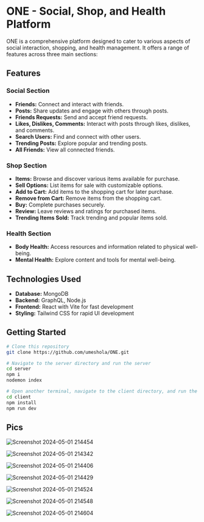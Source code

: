 # ONE - Social, Shop, and Health Platform

ONE is a comprehensive platform designed to cater to various aspects of social interaction, shopping, and health management. It offers a range of features across three main sections:

## Features

### Social Section
- **Friends:** Connect and interact with friends.
- **Posts:** Share updates and engage with others through posts.
- **Friends Requests:** Send and accept friend requests.
- **Likes, Dislikes, Comments:** Interact with posts through likes, dislikes, and comments.
- **Search Users:** Find and connect with other users.
- **Trending Posts:** Explore popular and trending posts.
- **All Friends:** View all connected friends.

### Shop Section
- **Items:** Browse and discover various items available for purchase.
- **Sell Options:** List items for sale with customizable options.
- **Add to Cart:** Add items to the shopping cart for later purchase.
- **Remove from Cart:** Remove items from the shopping cart.
- **Buy:** Complete purchases securely.
- **Review:** Leave reviews and ratings for purchased items.
- **Trending Items Sold:** Track trending and popular items sold.

### Health Section
- **Body Health:** Access resources and information related to physical well-being.
- **Mental Health:** Explore content and tools for mental well-being.

## Technologies Used
- **Database:** MongoDB
- **Backend:** GraphQL, Node.js
- **Frontend:** React with Vite for fast development
- **Styling:** Tailwind CSS for rapid UI development

## Getting Started
```bash
# Clone this repository
git clone https://github.com/umeshola/ONE.git

# Navigate to the server directory and run the server
cd server
npm i
nodemon index

# Open another terminal, navigate to the client directory, and run the client
cd client
npm install
npm run dev

```
## Pics
![Screenshot 2024-05-01 214454](https://github.com/umeshola/ONE/assets/102541415/9453af7d-813a-4352-b656-a003950436af)

![Screenshot 2024-05-01 214342](https://github.com/umeshola/ONE/assets/102541415/dcca2321-41b3-413b-995f-6f708e707dbe)

![Screenshot 2024-05-01 214406](https://github.com/umeshola/ONE/assets/102541415/e87ec361-58c9-4d41-a44e-78d003776944)

![Screenshot 2024-05-01 214429](https://github.com/umeshola/ONE/assets/102541415/f15982ac-f1d4-4c54-bf8c-c139d6e19a11)

![Screenshot 2024-05-01 214524](https://github.com/umeshola/ONE/assets/102541415/f04859d7-552c-4f2d-afdd-b6c796317d75)

![Screenshot 2024-05-01 214548](https://github.com/umeshola/ONE/assets/102541415/1482bb1c-72de-47f8-aa33-eadccb788f7a)

![Screenshot 2024-05-01 214604](https://github.com/umeshola/ONE/assets/102541415/55731b93-5401-4dfe-93f8-3b5766a52200)




